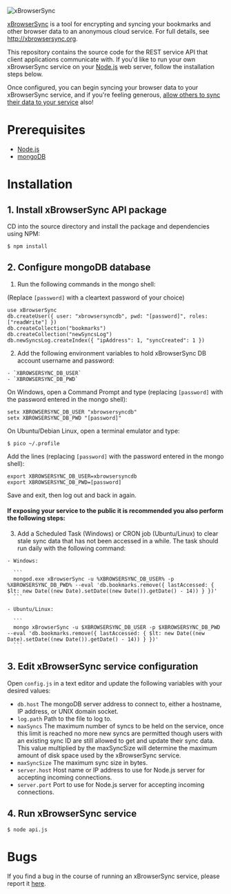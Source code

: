 ![xBrowserSync](https://raw.githubusercontent.com/xBrowserSync/xbrowsersync.github.io/master/images/logo_150.png "xBrowserSync")

[xBrowserSync](http://xbrowsersync.org/) is a tool for encrypting and syncing your bookmarks and other browser data to an anonymous cloud service. For full details, see http://xbrowsersync.org.

This repository contains the source code for the REST service API that client applications communicate with. If you'd like to run your own xBrowserSync service on your [Node.js](https://nodejs.org/) web server, follow the installation steps below.

Once configured, you can begin syncing your browser data to your xBrowserSync service, and if you're feeling generous, [allow others to sync their data to your service](http://xbrowsersync.org/connect/) also!

# Prerequisites

- [Node.js](https://nodejs.org/)
- [mongoDB](https://www.mongodb.com/)

# Installation

## 1. Install xBrowserSync API package

CD into the source directory and install the package and dependencies using NPM:

	$ npm install

## 2. Configure mongoDB database

  1. Run the following commands in the mongo shell:
  
  (Replace `[password]` with a cleartext password of your choice)

  ```
  use xBrowserSync 
  db.createUser({ user: "xbrowsersyncdb", pwd: "[password]", roles: ["readWrite"] }) 
  db.createCollection("bookmarks")
  db.createCollection("newSyncsLog")
  db.newSyncsLog.createIndex({ "ipAddress": 1, "syncCreated": 1 })
  ```

  2. Add the following environment variables to hold xBrowserSync DB account username and password:

    - `XBROWSERSYNC_DB_USER`
    - `XBROWSERSYNC_DB_PWD`

  On Windows, open a Command Prompt and type (replacing `[password]` with the password entered in the mongo shell):
  
  ```
  setx XBROWSERSYNC_DB_USER "xbrowsersyncdb"
  setx XBROWSERSYNC_DB_PWD "[password]"
  ```
  
  On Ubuntu/Debian Linux, open a terminal emulator and type:
  
  ```
  $ pico ~/.profile
  ```
  
  Add the lines (replacing `[password]` with the password entered in the mongo shell):
  
  ```
  export XBROWSERSYNC_DB_USER=xbrowsersyncdb
  export XBROWSERSYNC_DB_PWD=[password]
  ```
  
  Save and exit, then log out and back in again.

  #### If exposing your service to the public it is recommended you also perform the following steps:
  
  3. Add a Scheduled Task (Windows) or CRON job (Ubuntu/Linux) to clear stale sync data that has not been accessed in a while. The task should run daily with the following command:
   
    - Windows:
  
      ```
      mongod.exe xBrowserSync -u %XBROWSERSYNC_DB_USER% -p %XBROWSERSYNC_DB_PWD% --eval 'db.bookmarks.remove({ lastAccessed: { $lt: new Date((new Date).setDate((new Date()).getDate() - 14)) } })'
      ```
  
    - Ubuntu/Linux:
  
      ```
      mongo xBrowserSync -u $XBROWSERSYNC_DB_USER -p $XBROWSERSYNC_DB_PWD --eval 'db.bookmarks.remove({ lastAccessed: { $lt: new Date((new Date).setDate((new Date()).getDate() - 14)) } })'
      ```

## 3. Edit xBrowserSync service configuration

Open `config.js` in a text editor and update the following variables with your desired values:

- `db.host` The mongoDB server address to connect to, either a hostname, IP address, or UNIX domain socket.
- `log.path` Path to the file to log to.
- `maxSyncs` The maximum number of syncs to be held on the service, once this limit is reached no more new syncs are permitted though users with an existing sync ID are still allowed to get and update their sync data. This value multiplied by the maxSyncSize will determine the maximum amount of disk space used by the xBrowserSync service.
- `maxSyncSize` The maximum sync size in bytes.
- `server.host` Host name or IP address to use for Node.js server for accepting incoming connections.
- `server.port` Port to use for Node.js server for accepting incoming connections.

## 4. Run xBrowserSync service

    $ node api.js

# Bugs

If you find a bug in the course of running an xBrowserSync service, please report it [here](https://github.com/xBrowserSync/API/issues/).
